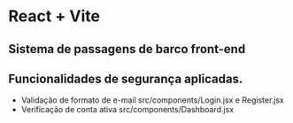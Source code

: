 # React + Vite

## Sistema de passagens de barco front-end

## Funcionalidades de segurança aplicadas.
- Validação de formato de e-mail src/components/Login.jsx e Register.jsx
- Verificação de conta ativa src/components/Dashboard.jsx